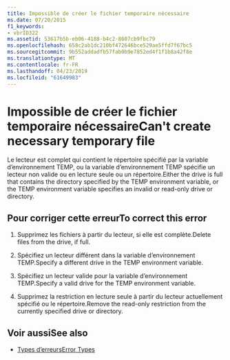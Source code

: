 ```yaml
---
title: Impossible de créer le fichier temporaire nécessaire
ms.date: 07/20/2015
f1_keywords:
- vbrID322
ms.assetid: 53617b5b-eb06-4188-b4c2-8607cb9fbc79
ms.openlocfilehash: 658c2ab1dc210bf472646bce529ae5ffd7f67bc5
ms.sourcegitcommit: 9b552addadfb57fab0b9e7852ed4f1f1b8a42f8e
ms.translationtype: MT
ms.contentlocale: fr-FR
ms.lasthandoff: 04/23/2019
ms.locfileid: "61649983"
---
```

# <a name="cant-create-necessary-temporary-file"></a><span data-ttu-id="b48c0-102">Impossible de créer le fichier temporaire nécessaire</span><span class="sxs-lookup"><span data-stu-id="b48c0-102">Can't create necessary temporary file</span></span>
<span data-ttu-id="b48c0-103">Le lecteur est complet qui contient le répertoire spécifié par la variable d’environnement TEMP, ou la variable d’environnement TEMP spécifie un lecteur non valide ou en lecture seule ou un répertoire.</span><span class="sxs-lookup"><span data-stu-id="b48c0-103">Either the drive is full that contains the directory specified by the TEMP environment variable, or the TEMP environment variable specifies an invalid or read-only drive or directory.</span></span>  
  
## <a name="to-correct-this-error"></a><span data-ttu-id="b48c0-104">Pour corriger cette erreur</span><span class="sxs-lookup"><span data-stu-id="b48c0-104">To correct this error</span></span>  
  
1. <span data-ttu-id="b48c0-105">Supprimez les fichiers à partir du lecteur, si elle est complète.</span><span class="sxs-lookup"><span data-stu-id="b48c0-105">Delete files from the drive, if full.</span></span>  
  
2. <span data-ttu-id="b48c0-106">Spécifiez un lecteur différent dans la variable d’environnement TEMP.</span><span class="sxs-lookup"><span data-stu-id="b48c0-106">Specify a different drive in the TEMP environment variable.</span></span>  
  
3. <span data-ttu-id="b48c0-107">Spécifiez un lecteur valide pour la variable d’environnement TEMP.</span><span class="sxs-lookup"><span data-stu-id="b48c0-107">Specify a valid drive for the TEMP environment variable.</span></span>  
  
4. <span data-ttu-id="b48c0-108">Supprimez la restriction en lecture seule à partir du lecteur actuellement spécifié ou le répertoire.</span><span class="sxs-lookup"><span data-stu-id="b48c0-108">Remove the read-only restriction from the currently specified drive or directory.</span></span>  
  
## <a name="see-also"></a><span data-ttu-id="b48c0-109">Voir aussi</span><span class="sxs-lookup"><span data-stu-id="b48c0-109">See also</span></span>

- [<span data-ttu-id="b48c0-110">Types d’erreurs</span><span class="sxs-lookup"><span data-stu-id="b48c0-110">Error Types</span></span>](../../../visual-basic/programming-guide/language-features/error-types.md)
